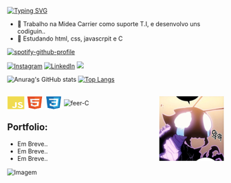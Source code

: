 [![Typing SVG](https://readme-typing-svg.herokuapp.com?font=fire+code&duration=3000&pause=1000&color=FFFFFF&center=true&vCenter=true&random=false&width=435&lines=Ol%C3%A1%2C+sou+Felipe+Santos;Programador+Junior)](https://git.io/typing-svg)

- 🔭 Trabalho na Midea Carrier como suporte T.I, e desenvolvo uns codiguin..
- 🌱 Estudando html, css, javascrpit e C
  
[![spotify-github-profile](https://spotify-github-profile.vercel.app/api/view?uid=felipims2&cover_image=true&theme=natemoo-re&show_offline=false&background_color=121212&interchange=false&bar_color=53b14f&bar_color_cover=false)](https://github.com/kittinan/spotify-github-profile)
 
<!-- Links -->
[![Instagram](https://img.shields.io/badge/Instagram-E4405F?style=for-the-badge&logo=instagram&logoColor=white)](https://www.instagram.com/feersantts?igsh=ZW53NDZ3aGhtampo&utm_source=qr)
[![LinkedIn](https://img.shields.io/badge/LinkedIn-0077B5?style=for-the-badge&logo=linkedin&logoColor=white)](https://www.linkedin.com/in/felipe-santos-19a654226/)
<a href = "felipe.rochav2s@gmail.com"><img src="https://img.shields.io/badge/-Gmail-%23333?style=for-the-badge&logo=gmail&logoColor=white" target="_blank"></a>

<!-- GithubStats -->
![Anurag's GitHub stats](https://github-readme-stats.vercel.app/api?username=feersantts&show_icons=true&theme=gotham)
[![Top Langs](https://github-readme-stats.vercel.app/api/top-langs/?username=feersantts&layout=compact&theme=gotham)](https://github.com/ArturBM/github-readme-stats)
<div style="display: inline_block"><br>
  <img align="center" alt="feer-Js" height="30" width="40" src="https://raw.githubusercontent.com/devicons/devicon/master/icons/javascript/javascript-plain.svg">
  <img align="center" alt="feer-HTML" height="30" width="40" src="https://raw.githubusercontent.com/devicons/devicon/master/icons/html5/html5-original.svg">
  <img align="center" alt="feer-CSS" height="30" width="40" src="https://raw.githubusercontent.com/devicons/devicon/master/icons/css3/css3-original.svg">
   <img align="center" alt="feer-C" height="30" width="40" src="https://cdn.jsdelivr.net/gh/devicons/devicon@latest/icons/c/c-original.svg">
  <img align="right" alt-"feerzin" height="150" width="150" src="feeer.jpg">
</div>

<!-- Portfolio -->
## Portfolio:
- Em Breve..
- Em Breve..
- Em Breve..

<!-- GIF -->
<p align="left">
  <img align="center" src="https://github.com/VariableBee/VariableBee/assets/77739311/4e9f41af-6b57-49a7-b15a-74322e96b4d7" alt="Imagem">
</p>



